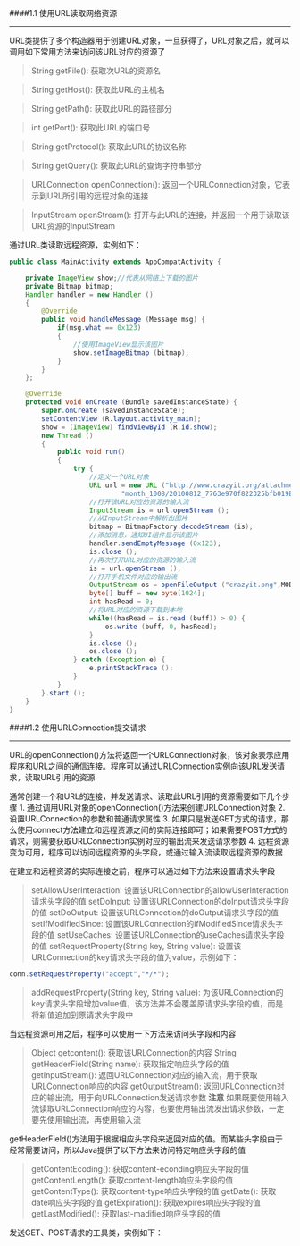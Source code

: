 

####1.1 使用URL读取网络资源
* * *
URL类提供了多个构造器用于创建URL对象，一旦获得了，URL对象之后，就可以调用如下常用方法来访问该URL对应的资源了
>String getFile(): 获取次URL的资源名

>String getHost(): 获取此URL的主机名

>String getPath(): 获取此URL的路径部分

>int getPort(): 获取此URL的端口号

>String getProtocol(): 获取此URL的协议名称

>String getQuery(): 获取此URL的查询字符串部分

>URLConnection openConnection(): 返回一个URLConnection对象，它表示到URL所引用的远程对象的连接

>InputStream openStream(): 打开与此URL的连接，并返回一个用于读取该URL资源的InputStream

通过URL类读取远程资源，实例如下：

```Java
public class MainActivity extends AppCompatActivity {

    private ImageView show;//代表从网络上下载的图片
    private Bitmap bitmap;
    Handler handler = new Handler ()
    {
        @Override
        public void handleMessage (Message msg) {
            if(msg.what == 0x123)
            {
                //使用ImageView显示该图片
                show.setImageBitmap (bitmap);
            }
        }
    };

    @Override
    protected void onCreate (Bundle savedInstanceState) {
        super.onCreate (savedInstanceState);
        setContentView (R.layout.activity_main);
        show = (ImageView) findViewById (R.id.show);
        new Thread ()
        {
            public void run()
            {
                try {
                    //定义一个URL对象
                    URL url = new URL ("http://www.crazyit.org/attachments/" +
                            "month_1008/20100812_7763e970f822325bfb019ELQVym8tw3A.png");
                    //打开该URL对应的资源的输入流
                    InputStream is = url.openStream ();
                    //从InputStream中解析出图片
                    bitmap = BitmapFactory.decodeStream (is);
                    //添加消息，通知UI组件显示该图片
                    handler.sendEmptyMessage (0x123);
                    is.close ();
                    //再次打开URL对应的资源的输入流
                    is = url.openStream ();
                    //打开手机文件对应的输出流
                    OutputStream os = openFileOutput ("crazyit.png",MODE_PRIVATE);
                    byte[] buff = new byte[1024];
                    int hasRead = 0;
                    //将URL对应的资源下载到本地
                    while((hasRead = is.read (buff)) > 0) {
                        os.write (buff, 0, hasRead);
                    }
                    is.close ();
                    os.close ();
                } catch (Exception e) {
                    e.printStackTrace ();
                }
            }
        }.start ();
    }
}
```


####1.2 使用URLConnection提交请求
* * *
URL的openConnection()方法将返回一个URLConnection对象，该对象表示应用程序和URL之间的通信连接。程序可以通过URLConnection实例向该URL发送请求，读取URL引用的资源

通常创建一个和URL的连接，并发送请求、读取此URL引用的资源需要如下几个步骤
    1. 通过调用URL对象的openConnection()方法来创建URLConnection对象
    2. 设置URLConnection的参数和普通请求属性
    3. 如果只是发送GET方式的请求，那么使用connect方法建立和远程资源之间的实际连接即可；如果需要POST方式的请求，则需要获取URLConnection实例对应的输出流来发送请求参数
    4. 远程资源变为可用，程序可以访问远程资源的头字段，或通过输入流读取远程资源的数据
    
在建立和远程资源的实际连接之前，程序可以通过如下方法来设置请求头字段
>setAllowUserInteraction: 设置该URLConnection的allowUserInteraction请求头字段的值
>setDoInput: 设置该URLConnection的doInput请求头字段的值
>setDoOutput: 设置该URLConnection的doOutput请求头字段的值
>setIfModifiedSince: 设置该URLConnection的ifModifiedSince请求头字段的值
>setUseCaches: 设置该URLConnection的useCaches请求头字段的值
>setRequestProperty(String key, String value): 设置该URLConnection的key请求头字段的值为value，示例如下：
```Java
conn.setRequestProperty("accept","*/*");
```
>addRequestProperty(String key, String value): 为该URLConnection的key请求头字段增加value值，该方法并不会覆盖原请求头字段的值，而是将新值追加到原请求头字段中

当远程资源可用之后，程序可以使用一下方法来访问头字段和内容
>Object getcontent(): 获取该URLConnection的内容
>String getHeaderField(String name): 获取指定响应头字段的值
>getInputStream(): 返回URLConnection对应的输入流，用于获取URLConnection响应的内容
>getOutputStream(): 返回URLConnection对应的输出流，用于向URLConnection发送请求参数
**注意** 如果既要使用输入流读取URLConnection响应的内容，也要使用输出流发出请求参数，一定要先使用输出流，再使用输入流

getHeaderField()方法用于根据相应头字段来返回对应的值。而某些头字段由于经常需要访问，所以Java提供了以下方法来访问特定响应头字段的值
>getContentEcoding(): 获取content-econding响应头字段的值
>getContentLength(): 获取content-length响应头字段的值
>getContentType(): 获取content-type响应头字段的值
>getDate(): 获取date响应头字段的值
>getExpiration(): 获取expires响应头字段的值
>getLastModified(): 获取last-madified响应头字段的值

发送GET、POST请求的工具类，实例如下：

```Java

```
